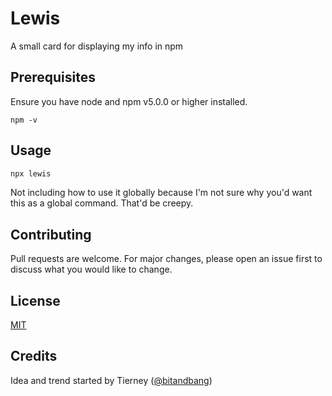 # Lewis

A small card for displaying my info in npm

## Prerequisites

Ensure you have node and npm v5.0.0 or higher installed.

```
npm -v
```

## Usage

```bash
npx lewis
```
Not including how to use it globally because I'm not sure why you'd want this as a global command. That'd be creepy.

## Contributing
Pull requests are welcome. For major changes, please open an issue first to discuss what you would like to change.

## License
[MIT](https://github.com/lewis-munyi/Card/blob/master/LICENSE)

## Credits
Idea and trend started by Tierney ([@bitandbang](https://www.npmjs.com/package/bitandbang))
